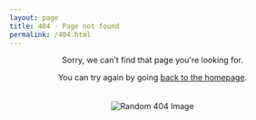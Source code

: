 ```yaml
---
layout: page
title: 404 - Page not found
permalink: /404.html
---
```


<div style="text-align: center;">
  <p>Sorry, we can't find that page you're looking for.</p>
  <p>You can try again by going <a href="{{ site.baseurl }}/">back to the homepage</a>.</p>
  
  <img id="randomImage" src="" alt="Random 404 Image" style="max-width: 75%; height: auto; margin-top: 20px;">
</div>

<script>
  const images = [
    "/images/404/img1.jpg",
    "/images/404/img2.jpg",
    "/images/404/img3.jpg",
    "/images/404/img4.jpg",
    "/images/404/img5.jpg"
  ];
  
  const randomIndex = Math.floor(Math.random() * images.length);
  document.getElementById("randomImage").src = images[randomIndex];
</script>

